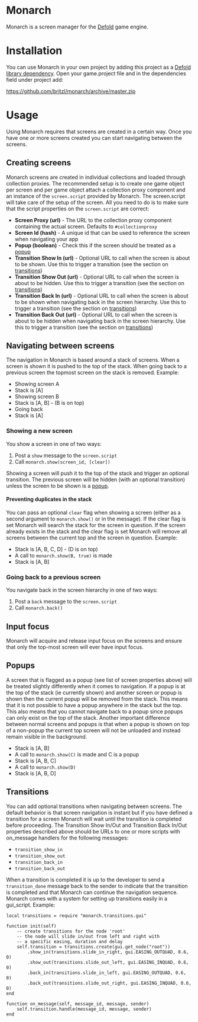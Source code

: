 # Monarch
Monarch is a screen manager for the [Defold](https://www.defold.com) game engine.

# Installation
You can use Monarch in your own project by adding this project as a [Defold library dependency](http://www.defold.com/manuals/libraries/). Open your game.project file and in the dependencies field under project add:

https://github.com/britzl/monarch/archive/master.zip

# Usage
Using Monarch requires that screens are created in a certain way. Once you have one or more screens created you can start navigating between the screens.

## Creating screens
Monarch screens are created in individual collections and loaded through collection proxies. The recommended setup is to create one game object per screen and per game object attach a collection proxy component and an instance of the ````screen.script```` provided by Monarch. The screen.script will take care of the setup of the screen. All you need to do is to make sure that the script properties on the ````screen.script```` are correct:

* **Screen Proxy (url)** - The URL to the collection proxy component containing the actual screen. Defaults to ````#collectionproxy````
* **Screen Id (hash)** - A unique id that can be used to reference the screen when navigating your app
* **Popup (boolean)** - Check this if the screen should be treated as a [popup](#popups)
* **Transition Show In (url)** - Optional URL to call when the screen is about to be shown. Use this to trigger a transition (see the section on [transitions](#transitions))
* **Transition Show Out (url)** - Optional URL to call when the screen is about to be hidden. Use this to trigger a transition (see the section on [transitions](#transitions))
* **Transition Back In (url)** - Optional URL to call when the screen is about to be shown when navigating back in the screen hierarchy. Use this to trigger a transition (see the section on [transitions](#transitions))
* **Transition Back Out (url)** - Optional URL to call when the screen is about to be hidden when navigating back in the screen hierarchy. Use this to trigger a transition (see the section on [transitions](#transitions))


## Navigating between screens
The navigation in Monarch is based around a stack of screens. When a screen is shown it is pushed to the top of the stack. When going back to a previous screen the topmost screen on the stack is removed. Example:

* Showing screen A
* Stack is [A]
* Showing screen B
* Stack is [A, B] - (B is on top)
* Going back
* Stack is [A]

### Showing a new screen
You show a screen in one of two ways:

1. Post a ````show```` message to the ````screen.script````
2. Call ````monarch.show(screen_id, [clear])````

Showing a screen will push it to the top of the stack and trigger an optional transition. The previous screen will be hidden (with an optional transition) unless the screen to be shown is a [popup](#popups).

#### Preventing duplicates in the stack
You can pass an optional ````clear```` flag when showing a screen (either as a second argument to ````monarch.show()```` or in the message). If the clear flag is set Monarch will search the stack for the screen in question. If the screen already exists in the stack and the clear flag is set Monarch will remove all screens between the current top and the screen in question. Example:

* Stack is [A, B, C, D] - (D is on top)
* A call to ````monarch.show(B, true)```` is made
* Stack is [A, B]

### Going back to a previous screen
You navigate back in the screen hierarchy in one of two ways:

1. Post a ````back```` message to the ````screen.script````
2. Call ````monarch.back()````


## Input focus
Monarch will acquire and release input focus on the screens and ensure that only the top-most screen will ever have input focus.

## Popups
A screen that is flagged as a popup (see list of screen properties above) will be treated slightly differently when it comes to navigation. If a popup is at the top of the stack (ie currently shown) and another screen or popup is shown then the current popup will be removed from the stack. This means that it is not possible to have a popup anywhere in the stack but the top. This also means that you cannot navigate back to a popup since popups can only exist on the top of the stack. Another important difference between normal screens and popups is that when a popup is shown on top of a non-popup the current top screen will not be unloaded and instead remain visible in the background.

* Stack is [A, B]
* A call to ````monarch.show(C)```` is made and C is a popup
* Stack is [A, B, C]
* A call to ````monarch.show(D)````
* Stack is [A, B, D]

## Transitions
You can add optional transitions when navigating between screens. The default behavior is that screen navigation is instant but if you have defined a transition for a screen Monarch will wait until the transition is completed before proceeding. The Transition Show In/Out and Transition Back In/Out properties described above should be URLs to one or more scripts with on_message handlers for the following messages:

* ````transition_show_in````
* ````transition_show_out````
* ````transition_back_in````
* ````transition_back_out````

When a transition is completed it is up to the developer to send a ````transition_done```` message back to the sender to indicate that the transition is completed and that Monarch can continue the navigation sequence. Monarch comes with a system for setting up transitions easily in a gui_script. Example:

	local transitions = require "monarch.transitions.gui"

	function init(self)
		-- create transitions for the node 'root'
		-- the node will slide in/out from left and right with
		-- a specific easing, duration and delay
		self.transition = transitions.create(gui.get_node("root"))
			.show_in(transitions.slide_in_right, gui.EASING_OUTQUAD, 0.6, 0)
			.show_out(transitions.slide_out_left, gui.EASING_INQUAD, 0.6, 0)
			.back_in(transitions.slide_in_left, gui.EASING_OUTQUAD, 0.6, 0)
			.back_out(transitions.slide_out_right, gui.EASING_INQUAD, 0.6, 0)
	end

	function on_message(self, message_id, message, sender)
		self.transition.handle(message_id, message, sender)
	end
